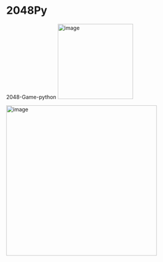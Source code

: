 # 2048Py
2048-Game-python
<img width="200" alt="image" src="https://github.com/user-attachments/assets/f94a2fce-1799-4e7a-8971-13d30e379ef1" />

<img width="400" alt="image" src="https://github.com/user-attachments/assets/d5a4c65a-5c5b-4896-815a-ef2f006520a3" />
